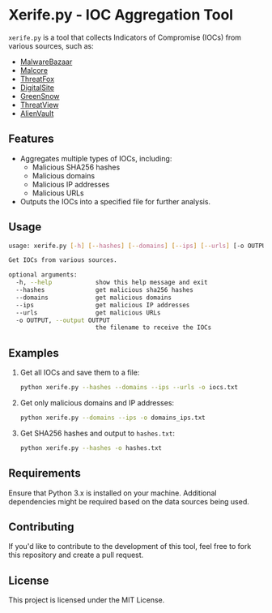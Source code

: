 
# Xerife.py - IOC Aggregation Tool

`xerife.py` is a tool that collects Indicators of Compromise (IOCs) from various sources, such as:

- [MalwareBazaar](https://bazaar.abuse.ch/)
- [Malcore](https://malcore.io/)
- [ThreatFox](https://threatfox.abuse.ch/)
- [DigitalSite](https://osint.digitalside.it/)
- [GreenSnow](https://greensnow.co/)
- [ThreatView](https://threatview.io/)
- [AlienVault](https://otx.alienvault.com/)

## Features

- Aggregates multiple types of IOCs, including:
  - Malicious SHA256 hashes
  - Malicious domains
  - Malicious IP addresses
  - Malicious URLs
- Outputs the IOCs into a specified file for further analysis.

## Usage

```bash
usage: xerife.py [-h] [--hashes] [--domains] [--ips] [--urls] [-o OUTPUT]

Get IOCs from various sources.

optional arguments:
  -h, --help            show this help message and exit
  --hashes              get malicious sha256 hashes
  --domains             get malicious domains
  --ips                 get malicious IP addresses
  --urls                get malicious URLs
  -o OUTPUT, --output OUTPUT
                        the filename to receive the IOCs
```

## Examples

1. Get all IOCs and save them to a file:
    ```bash
    python xerife.py --hashes --domains --ips --urls -o iocs.txt
    ```

2. Get only malicious domains and IP addresses:
    ```bash
    python xerife.py --domains --ips -o domains_ips.txt
    ```

3. Get SHA256 hashes and output to `hashes.txt`:
    ```bash
    python xerife.py --hashes -o hashes.txt
    ```

## Requirements

Ensure that Python 3.x is installed on your machine. Additional dependencies might be required based on the data sources being used.

## Contributing

If you'd like to contribute to the development of this tool, feel free to fork this repository and create a pull request.

## License

This project is licensed under the MIT License.
